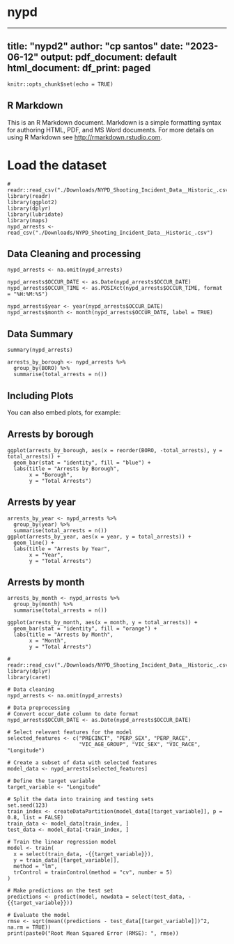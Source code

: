 # nypd
---
title: "nypd2"
author: "cp santos"
date: "2023-06-12"
output:
  pdf_document: default
  html_document:
    df_print: paged
---

```{r setup, include=FALSE}
knitr::opts_chunk$set(echo = TRUE)
```

## R Markdown

This is an R Markdown document. Markdown is a simple formatting syntax for authoring HTML, PDF, and MS Word documents. For more details on using R Markdown see <http://rmarkdown.rstudio.com>.

# Load the dataset

```{r arrests_load}
# readr::read_csv("./Downloads/NYPD_Shooting_Incident_Data__Historic_.csv")
library(readr)
library(ggplot2)
library(dplyr)
library(lubridate)
library(maps)
nypd_arrests <-read_csv("./Downloads/NYPD_Shooting_Incident_Data__Historic_.csv")
```
## Data Cleaning and processing
```{r omit_nypd}
nypd_arrests <- na.omit(nypd_arrests)
```

```{r nypdate}
nypd_arrests$OCCUR_DATE <- as.Date(nypd_arrests$OCCUR_DATE)
nypd_arrests$OCCUR_TIME <- as.POSIXct(nypd_arrests$OCCUR_TIME, format = "%H:%M:%S")
```

```{r dateformatnypd}
nypd_arrests$year <- year(nypd_arrests$OCCUR_DATE)
nypd_arrests$month <- month(nypd_arrests$OCCUR_DATE, label = TRUE)
```
## Data Summary
```{r nypd_summary}
summary(nypd_arrests)
```

```{r cars}
arrests_by_borough <- nypd_arrests %>%
  group_by(BORO) %>%
  summarise(total_arrests = n())
```



## Including Plots

You can also embed plots, for example:
## Arrests by borough
```{r plot_arrest_borough, echo=FALSE}
ggplot(arrests_by_borough, aes(x = reorder(BORO, -total_arrests), y = total_arrests)) +
  geom_bar(stat = "identity", fill = "blue") +
  labs(title = "Arrests by Borough",
       x = "Borough",
       y = "Total Arrests")
```
## Arrests by year
```{r arrest_year, echo=FALSE}
arrests_by_year <- nypd_arrests %>%
  group_by(year) %>%
  summarise(total_arrests = n())
ggplot(arrests_by_year, aes(x = year, y = total_arrests)) +
  geom_line() +
  labs(title = "Arrests by Year",
       x = "Year",
       y = "Total Arrests")
```
## Arrests by month
```{r arrest_month, echo=FALSE}
arrests_by_month <- nypd_arrests %>%
  group_by(month) %>%
  summarise(total_arrests = n())

ggplot(arrests_by_month, aes(x = month, y = total_arrests)) +
  geom_bar(stat = "identity", fill = "orange") +
  labs(title = "Arrests by Month",
       x = "Month",
       y = "Total Arrests")
```

```{r arrests_load2}
# readr::read_csv("./Downloads/NYPD_Shooting_Incident_Data__Historic_.csv")
library(dplyr)
library(caret)

# Data cleaning
nypd_arrests <- na.omit(nypd_arrests)

# Data preprocessing
# Convert occur_date column to date format
nypd_arrests$OCCUR_DATE <- as.Date(nypd_arrests$OCCUR_DATE)

# Select relevant features for the model
selected_features <- c("PRECINCT", "PERP_SEX", "PERP_RACE", 
                       "VIC_AGE_GROUP", "VIC_SEX", "VIC_RACE", "Longitude")

# Create a subset of data with selected features
model_data <- nypd_arrests[selected_features]

# Define the target variable
target_variable <- "Longitude"

# Split the data into training and testing sets
set.seed(123)
train_index <- createDataPartition(model_data[[target_variable]], p = 0.8, list = FALSE)
train_data <- model_data[train_index, ]
test_data <- model_data[-train_index, ]

# Train the linear regression model
model <- train(
  x = select(train_data, -{{target_variable}}),
  y = train_data[[target_variable]],
  method = "lm",
  trControl = trainControl(method = "cv", number = 5)
)

# Make predictions on the test set
predictions <- predict(model, newdata = select(test_data, -{{target_variable}}))

# Evaluate the model
rmse <- sqrt(mean((predictions - test_data[[target_variable]])^2, na.rm = TRUE))
print(paste0("Root Mean Squared Error (RMSE): ", rmse))

```

